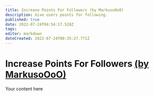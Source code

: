 ```yaml
---
title: Increase Points For Followers (by MarkusoOoO)
description: Give users points for following.
published: true
date: 2022-07-24T04:54:17.528Z
tags: 
editor: markdown
dateCreated: 2022-07-24T00:35:27.771Z
---
```


# Increase Points For Followers [(by MarkusoOoO)](https://www.twitch.tv/MarkusoOoO)
Your content here